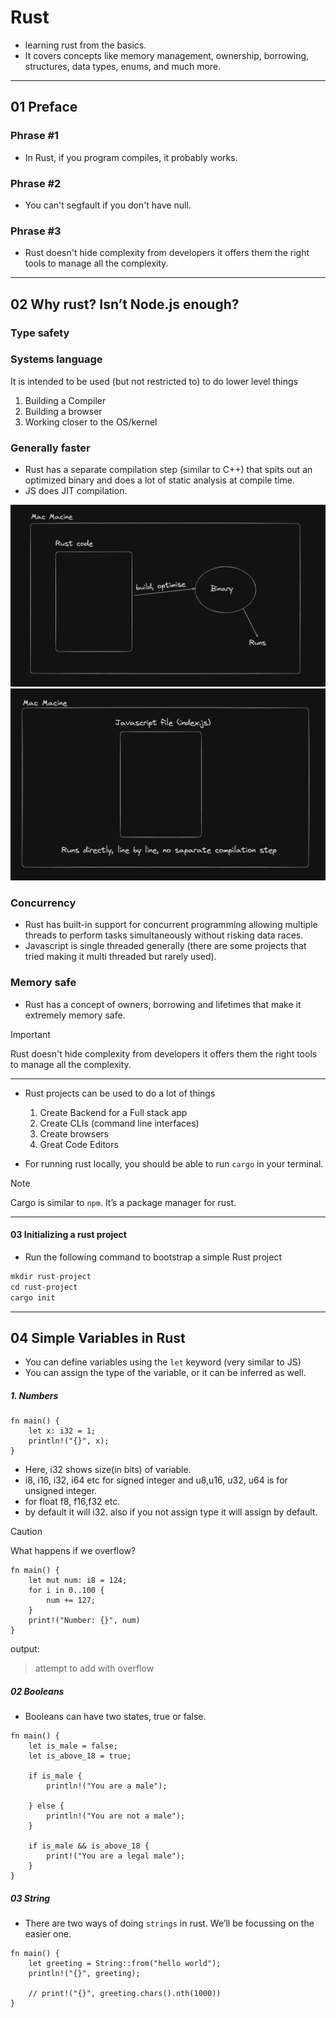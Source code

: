 # Rust

- learning rust from the basics.
- It covers concepts like memory management, ownership, borrowing, structures, data types, enums, and much more.

---

## 01 Preface
### Phrase #1
- In Rust, if you program compiles, it probably works.

### Phrase #2
- You can't segfault if you don't have null.

### Phrase #3
- Rust doesn't hide complexity from developers it offers them the right tools to manage all the complexity.

---

## 02 Why rust? Isn’t Node.js enough?
### Type safety
### Systems language
It is intended to be used (but not restricted to) to do lower level things
1. Building a Compiler
2. Building a browser
3. Working closer to the OS/kernel

### Generally faster
- Rust has a separate compilation step (similar to C++) that spits out an optimized binary and does a lot of static analysis at compile time. 
- JS does JIT compilation. 

![](/02%20Why%20Rust/pic1.png)
![](/02%20Why%20Rust/pic%202.png)

### Concurrency
- Rust has built-in support for concurrent programming allowing multiple threads to perform tasks simultaneously without risking data races.
- Javascript is single threaded generally (there are some projects that tried making it multi threaded but rarely used).

### Memory safe
- Rust has a concept of owners, borrowing and lifetimes that make it extremely memory safe.

> [!IMPORTANT]
> Rust doesn't hide complexity from developers it offers them the right tools to manage all the complexity.

---

- Rust projects can be used to do a lot of things
    1. Create Backend for a Full stack app
    2. Create CLIs (command line interfaces)
    3. Create browsers
    4. Great Code Editors

- For running rust locally, you should be able to run ```cargo``` in your terminal.
> [!NOTE]
> Cargo is similar to ```npm```. It’s a package manager for rust.

---
#### 03 Initializing a rust project
- Run the following command to bootstrap a simple Rust project

```Rust
mkdir rust-project
cd rust-project
cargo init
```
---

## 04 Simple Variables in Rust
- You can define variables using the ```let``` keyword (very similar to JS)
- You can assign the type of the variable, or it can be inferred as well.
##### 1. Numbers
```
fn main() {
    let x: i32 = 1;
    println!("{}", x);
}
```
- Here, i32 shows size(in bits) of variable.
- i8, i16, i32, i64 etc for signed integer and u8,u16, u32, u64 is for unsigned integer.
- for float f8, f16,f32 etc.
- by default it will i32. also if you not assign type it will assign by default.

> [!CAUTION]
> What happens if we overflow?
```
fn main() {
    let mut num: i8 = 124;
    for i in 0..100 {
        num += 127;
    }
    print!("Number: {}", num)
}
```
output:
> attempt to add with overflow

##### 02 Booleans
- Booleans can have two states, true or false.
```
fn main() {
    let is_male = false;
    let is_above_18 = true;
    
    if is_male {
        println!("You are a male");

    } else {
        println!("You are not a male");
    }

    if is_male && is_above_18 {
        print!("You are a legal male");
    }
}
```

##### 03 String
- There are two ways of doing ```strings``` in rust. We’ll be focussing on the easier one.
```
fn main() {
    let greeting = String::from("hello world");
    println!("{}", greeting);

    // print!("{}", greeting.chars().nth(1000))
}
```